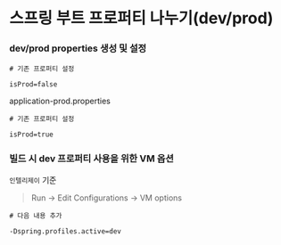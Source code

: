 # 스프링 부트 프로퍼티 나누기(dev/prod)

### dev/prod properties 생성 및 설정

```
# 기존 프로퍼티 설정

isProd=false
```

application-prod.properties

```
# 기존 프로퍼티 설정

isProd=true
```

### 빌드 시 dev 프로퍼티 사용을 위한 VM 옵션

`인텔리제이` 기준

> Run → Edit Configurations → VM options

```
# 다음 내용 추가

-Dspring.profiles.active=dev
```